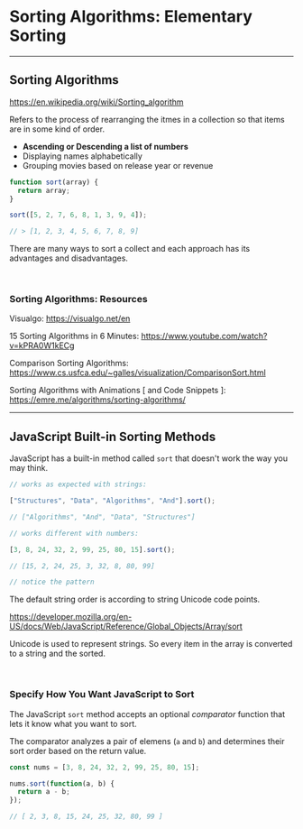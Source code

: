 # Sorting Algorithms: Elementary Sorting

---

## Sorting Algorithms

<https://en.wikipedia.org/wiki/Sorting_algorithm>

Refers to the process of rearranging the itmes in a collection so that items are in some kind of order.

* **Ascending or Descending a list of numbers**
* Displaying names alphabetically
* Grouping movies based on release year or revenue

```js
function sort(array) {
  return array;
}

sort([5, 2, 7, 6, 8, 1, 3, 9, 4]);

// > [1, 2, 3, 4, 5, 6, 7, 8, 9]

```

There are many ways to sort a collect and each approach has its advantages and disadvantages.

</br>

### Sorting Algorithms: Resources

Visualgo:
<https://visualgo.net/en>

15 Sorting Algorithms in 6 Minutes:
<https://www.youtube.com/watch?v=kPRA0W1kECg>

Comparison Sorting Algorithms:
<https://www.cs.usfca.edu/~galles/visualization/ComparisonSort.html>

Sorting Algorithms with Animations [ and Code Snippets ]:
<https://emre.me/algorithms/sorting-algorithms/>

---

## JavaScript Built-in Sorting Methods

JavaScript has a built-in method called `sort` that doesn't work the way you may think.

```js
// works as expected with strings:

["Structures", "Data", "Algorithms", "And"].sort();

// ["Algorithms", "And", "Data", "Structures"]
```

```js
// works different with numbers:

[3, 8, 24, 32, 2, 99, 25, 80, 15].sort();

// [15, 2, 24, 25, 3, 32, 8, 80, 99]

// notice the pattern
```

The default string order is according to string Unicode code points.

<https://developer.mozilla.org/en-US/docs/Web/JavaScript/Reference/Global_Objects/Array/sort>

Unicode is used to represent strings. So every item in the array is converted to a string and the sorted.

</br>

### Specify How You Want JavaScript to Sort

The JavaScript `sort` method accepts an optional _comparator_ function that lets it know what you want to sort.

The comparator analyzes a pair of elemens  (`a` and `b`)  and determines their sort order based on the return value.

```js
const nums = [3, 8, 24, 32, 2, 99, 25, 80, 15];

nums.sort(function(a, b) {
  return a - b;
});

// [ 2, 3, 8, 15, 24, 25, 32, 80, 99 ]
```
